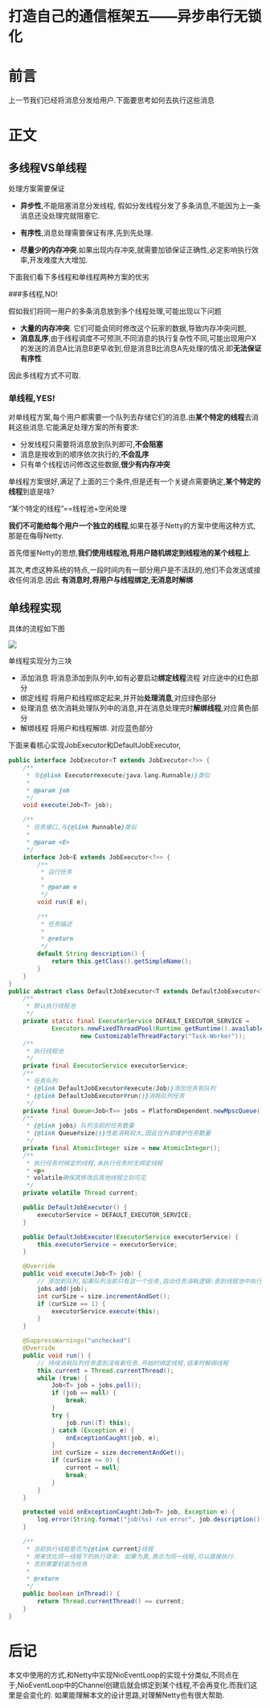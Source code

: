 # 打造自己的通信框架五——异步串行无锁化

# 前言

上一节我们已经将消息分发给用户.下面要思考如何去执行这些消息

# 正文

##  多线程VS单线程

处理方案需要保证

* **异步性**,不能阻塞消息分发线程, 假如分发线程分发了多条消息,不能因为上一条消息还没处理完就阻塞它.

* **有序性**,消息处理需要保证有序,先到先处理.
* **尽量少的内存冲突**.如果出现内存冲突,就需要加锁保证正确性,必定影响执行效率,开发难度大大增加.

下面我们看下多线程和单线程两种方案的优劣

###多线程,NO!

假如我们将同一用户的多条消息放到多个线程处理,可能出现以下问题

* **大量的内存冲突**. 它们可能会同时修改这个玩家的数据,导致内存冲突问题,
* **消息乱序**,由于线程调度不可预测,不同消息的执行复杂性不同,可能出现用户X的发送的消息A比消息B更早收到,但是消息B比消息A先处理的情况.即**无法保证有序性**

因此多线程方式不可取.

### 单线程,YES!

对单线程方案,每个用户都需要一个队列去存储它们的消息.由**某个特定的线程**去消耗这些消息.它能满足处理方案的所有要求:

* 分发线程只需要将消息放到队列即可,**不会阻塞**
* 消息是按收到的顺序依次执行的,**不会乱序**
* 只有单个线程访问修改这些数据,**很少有内存冲突**

单线程方案很好,满足了上面的三个条件,但是还有一个关键点需要确定,**某个特定的线程**到底是啥?

“某个特定的线程”==线程池+空闲处理

**我们不可能给每个用户一个独立的线程**,如果在基于Netty的方案中使用这种方式,那是在侮辱Netty. 

首先借鉴Netty的思想,**我们使用线程池,将用户随机绑定到线程池的某个线程上**.

其次,考虑这种系统的特点,一段时间内有一部分用户是不活跃的,他们不会发送或接收任何消息.因此 **有消息时,将用户与线程绑定,无消息时解绑**

## 单线程实现

具体的流程如下图

![](img/Netty-single-thread.png)



单线程实现分为三块

* 添加消息 将消息添加到队列中,如有必要启动**绑定线程**流程 对应途中的红色部分
* 绑定线程 将用户和线程绑定起来,并开始**处理消息**,对应绿色部分
* 处理消息 依次消耗处理队列中的消息,并在消息处理完时**解绑线程**,对应黄色部分
* 解绑线程 将用户和线程解绑. 对应蓝色部分

下面来看核心实现JobExecutor和DefaultJobExecutor,

```java
public interface JobExecutor<T extends JobExecutor<?>> {
    /**
     * 与{@link Executor#execute(java.lang.Runnable)}类似
     *
     * @param job
     */
    void execute(Job<T> job);

    /**
     * 任务接口,与{@link Runnable}类似
     *
     * @param <E>
     */
    interface Job<E extends JobExecutor<?>> {
        /**
         * 运行任务
         *
         * @param e
         */
        void run(E e);

        /**
         * 任务描述
         *
         * @return
         */
        default String description() {
            return this.getClass().getSimpleName();
        }
    }
}
public abstract class DefaultJobExecutor<T extends DefaultJobExecutor<?>> implements Runnable, JobExecutor<T> {
    /**
     * 默认执行线程池
     */
    private static final ExecutorService DEFAULT_EXECUTOR_SERVICE =
            Executors.newFixedThreadPool(Runtime.getRuntime().availableProcessors() * 2,
                    new CustomizableThreadFactory("Task-Worker"));
    /**
     * 执行线程池
     */
    private final ExecutorService executorService;
    /**
     * 任务队列
     * {@link DefaultJobExecutor#execute(Job)}添加任务到队列
     * {@link DefaultJobExecutor#run()}消耗队列任务
     */
    private final Queue<Job<T>> jobs = PlatformDependent.newMpscQueue();
    /**
     * {@link jobs} 队列当前的任务数量
     * {@link Queue#size()}性能消耗较大,因此在外部维护任务数量
     */
    private final AtomicInteger size = new AtomicInteger();
    /**
     * 执行任务时绑定的线程,未执行任务时无绑定线程
     * <p>
     * volatile确保其修改后其他线程立刻可见
     */
    private volatile Thread current;

    public DefaultJobExecutor() {
        executorService = DEFAULT_EXECUTOR_SERVICE;
    }

    public DefaultJobExecutor(ExecutorService executorService) {
        this.executorService = executorService;
    }

    @Override
    public void execute(Job<T> job) {
        // 添加到队列,如果队列当前只有这一个任务,启动任务消耗逻辑:丢到线程池中执行
        jobs.add(job);
        int curSize = size.incrementAndGet();
        if (curSize == 1) {
            executorService.execute(this);
        }
    }

    @SuppressWarnings("unchecked")
    @Override
    public void run() {
        // 持续消耗队列任务直到没有新任务.开始时绑定线程,结束时解绑线程
        this.current = Thread.currentThread();
        while (true) {
            Job<T> job = jobs.poll();
            if (job == null) {
                break;
            }
            try {
                job.run((T) this);
            } catch (Exception e) {
                onExceptionCaught(job, e);
            }
            int curSize = size.decrementAndGet();
            if (curSize <= 0) {
                current = null;
                break;
            }
        }
    }

    protected void onExceptionCaught(Job<T> job, Exception e) {
        log.error(String.format("job(%s) run error", job.description()), e);
    }

    /**
     * 当前执行线程是否为{@link current}线程
     * 用来优化同一线程下的执行效率: 如果为真,表示为同一线程,可以直接执行.
     * 否则需要封装为任务
     *
     * @return
     */
    public boolean inThread() {
        return Thread.currentThread() == current;
    }
}
```


# 后记
本文中使用的方式,和Netty中实现NioEventLoop的实现十分类似,不同点在于,NioEventLoop中的Channel创建后就会绑定到某个线程,不会再变化.而我们这里是会变化的. 如果能理解本文的设计思路,对理解Netty也有很大帮助.